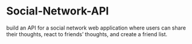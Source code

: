 # Social-Network-API
build an API for a social network web application where users can share their thoughts, react to friends’ thoughts, and create a friend list.
